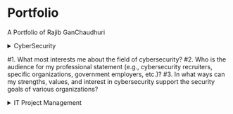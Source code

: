 # Portfolio
A Portfolio of Rajib GanChaudhuri

<details>
  <summary>CyberSecurity</summary>
  <details>
    <summary>Professional Statement</summary>
    An accomplished, experienced & technology-enthusiast IT Project Manager highly interested in cyber security; 
    Highly analytical, self-motivated, dependable; driven by strong determination to defend organisations & people against crime & violence in cyberspace, and ensuring continually and proactively meeting & exceeding  compliance requirements.
    
  </details>
</details>

#1. What most interests me about the field of cybersecurity?
#2. Who is the audience for my professional statement (e.g., cybersecurity recruiters, specific organizations, government employers, etc.)?
#3. In what ways can my strengths, values, and interest in cybersecurity support the security goals of various organizations?

<details>
  <summary>IT Project Management</summary>
</details>
